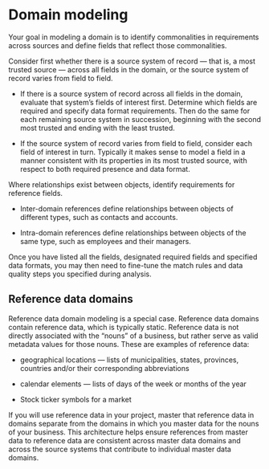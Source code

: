 # Domain modeling 

<head>
  <meta name="guidename" content="DataHub"/>
  <meta name="context" content="GUID-243f7875-363f-45d3-bbe5-d4985c6b6ae1"/>
</head>


Your goal in modeling a domain is to identify commonalities in requirements across sources and define fields that reflect those commonalities.

Consider first whether there is a source system of record — that is, a most trusted source — across all fields in the domain, or the source system of record varies from field to field.

-   If there is a source system of record across all fields in the domain, evaluate that system’s fields of interest first. Determine which fields are required and specify data format requirements. Then do the same for each remaining source system in succession, beginning with the second most trusted and ending with the least trusted.

-   If the source system of record varies from field to field, consider each field of interest in turn. Typically it makes sense to model a field in a manner consistent with its properties in its most trusted source, with respect to both required presence and data format.


Where relationships exist between objects, identify requirements for reference fields.

-   Inter-domain references define relationships between objects of different types, such as contacts and accounts.

-  Intra-domain references define relationships between objects of the same type, such as employees and their managers.


Once you have listed all the fields, designated required fields and specified data formats, you may then need to fine-tune the match rules and data quality steps you specified during analysis.

## Reference data domains 

Reference data domain modeling is a special case. Reference data domains contain reference data, which is typically static. Reference data is not directly associated with the “nouns” of a business, but rather serve as valid metadata values for those nouns. These are examples of reference data:

-   geographical locations — lists of municipalities, states, provinces, countries and/or their corresponding abbreviations

-  calendar elements — lists of days of the week or months of the year

-  Stock ticker symbols for a market


If you will use reference data in your project, master that reference data in domains separate from the domains in which you master data for the nouns of your business. This architecture helps ensure references from master data to reference data are consistent across master data domains and across the source systems that contribute to individual master data domains.